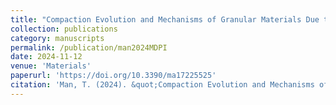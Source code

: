 ```yaml
---
title: "Compaction Evolution and Mechanisms of Granular Materials Due to Gyratory Shearing"
collection: publications
category: manuscripts
permalink: /publication/man2024MDPI
date: 2024-11-12
venue: 'Materials'
paperurl: 'https://doi.org/10.3390/ma17225525'
citation: 'Man, T. (2024). &quot;Compaction Evolution and Mechanisms of Granular Materials Due to Gyratory Shearing.&quot; <i>Materials</i>. 17, 5525.'
---
```

